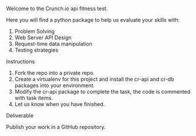 Welcome to the Crunch.io api fitness test.

Here you will find a python package to help us evaluate your skills with:

1. Problem Solving
2. Web Server API Design
3. Request-time data manipulation
4. Testing strategies

Instructions

1. Fork the repo into a private repo.
2. Create a virtualenv for this project and install the cr-api and cr-db packages into your environment.
3. Modify the cr-api package to complete the task, the code is commented with task items.
4. Let us know when you have finished.

Deliverable

Publish your work in a GitHub repository.